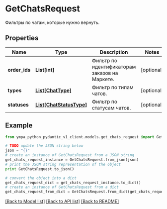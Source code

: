 # GetChatsRequest

Фильтры по чатам, которые нужно вернуть. 

## Properties
Name | Type | Description | Notes
------------ | ------------- | ------------- | -------------
**order_ids** | **List[int]** | Фильтр по идентификаторам заказов на Маркете. | [optional] 
**types** | [**List[ChatType]**](ChatType.md) | Фильтр по типам чатов. | [optional] 
**statuses** | [**List[ChatStatusType]**](ChatStatusType.md) | Фильтр по статусам чатов. | [optional] 

## Example

```python
from ympa_python_pydantic_v1_client.models.get_chats_request import GetChatsRequest

# TODO update the JSON string below
json = "{}"
# create an instance of GetChatsRequest from a JSON string
get_chats_request_instance = GetChatsRequest.from_json(json)
# print the JSON string representation of the object
print GetChatsRequest.to_json()

# convert the object into a dict
get_chats_request_dict = get_chats_request_instance.to_dict()
# create an instance of GetChatsRequest from a dict
get_chats_request_from_dict = GetChatsRequest.from_dict(get_chats_request_dict)
```
[[Back to Model list]](../README.md#documentation-for-models) [[Back to API list]](../README.md#documentation-for-api-endpoints) [[Back to README]](../README.md)


